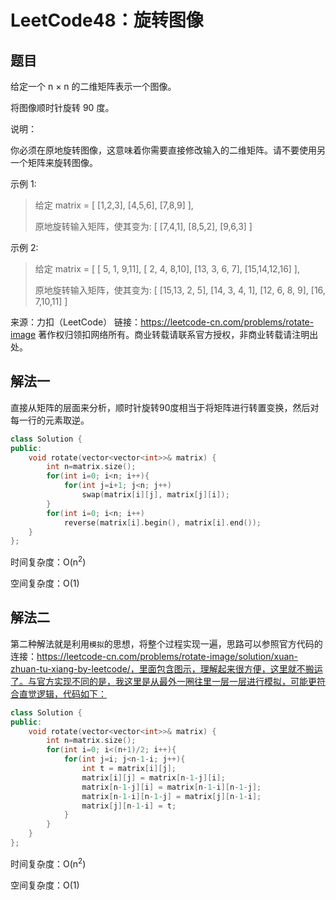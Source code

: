 # LeetCode48：旋转图像

## 题目

给定一个 n × n 的二维矩阵表示一个图像。

将图像顺时针旋转 90 度。



说明：

你必须在原地旋转图像，这意味着你需要直接修改输入的二维矩阵。请不要使用另一个矩阵来旋转图像。



示例 1:

> 给定 matrix = 
> [
>   [1,2,3],
>   [4,5,6],
>   [7,8,9]
> ],
>
> 原地旋转输入矩阵，使其变为:
> [
>   [7,4,1],
>   [8,5,2],
>   [9,6,3]
> ]

示例 2:

> 给定 matrix =
> [
>   [ 5, 1, 9,11],
>   [ 2, 4, 8,10],
>   [13, 3, 6, 7],
>   [15,14,12,16]
> ], 
>
> 原地旋转输入矩阵，使其变为:
> [
>   [15,13, 2, 5],
>   [14, 3, 4, 1],
>   [12, 6, 8, 9],
>   [16, 7,10,11]
> ]

来源：力扣（LeetCode）
链接：https://leetcode-cn.com/problems/rotate-image
著作权归领扣网络所有。商业转载请联系官方授权，非商业转载请注明出处。

## 解法一

直接从矩阵的层面来分析，顺时针旋转90度相当于将矩阵进行转置变换，然后对每一行的元素取逆。

```cpp
class Solution {
public:
    void rotate(vector<vector<int>>& matrix) {
        int n=matrix.size();
        for(int i=0; i<n; i++){
            for(int j=i+1; j<n; j++)
                swap(matrix[i][j], matrix[j][i]);
        }
        for(int i=0; i<n; i++) 
            reverse(matrix[i].begin(), matrix[i].end());
    }
};
```

时间复杂度：O(n<sup>2</sup>)

空间复杂度：O(1)

## 解法二

第二种解法就是利用`模拟`的思想，将整个过程实现一遍，思路可以参照官方代码的连接：https://leetcode-cn.com/problems/rotate-image/solution/xuan-zhuan-tu-xiang-by-leetcode/，里面包含图示，理解起来很方便，这里就不搬运了。与官方实现不同的是，我这里是从最外一圈往里一层一层进行模拟，可能更符合直觉逻辑，代码如下：

```cpp
class Solution {
public:
    void rotate(vector<vector<int>>& matrix) {
        int n=matrix.size();
        for(int i=0; i<(n+1)/2; i++){
            for(int j=i; j<n-1-i; j++){
                int t = matrix[i][j];
                matrix[i][j] = matrix[n-1-j][i];
                matrix[n-1-j][i] = matrix[n-1-i][n-1-j];
                matrix[n-1-i][n-1-j] = matrix[j][n-1-i];
                matrix[j][n-1-i] = t;
            }
        }
    }
};
```

时间复杂度：O(n<sup>2</sup>)

空间复杂度：O(1)